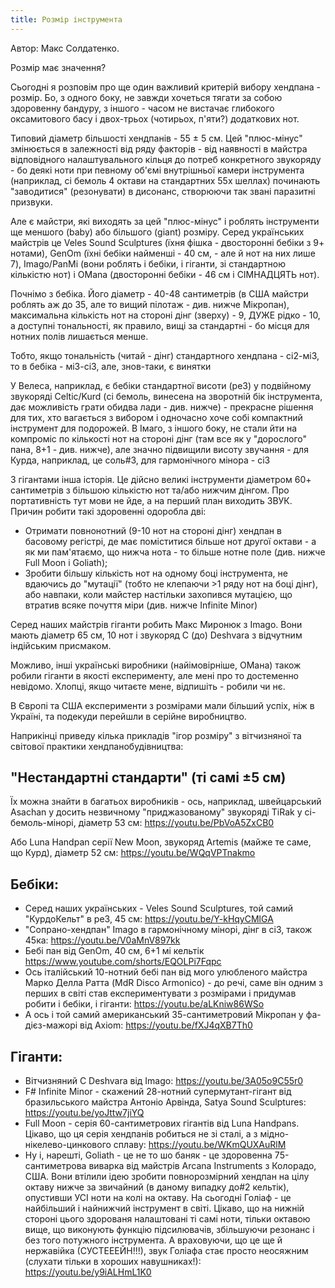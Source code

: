 ```yaml
---
title: Розмір інструмента
---
```


Автор: Макс Солдатенко.

Розмір має значення?

Сьогодні я розповім про ще один важливий критерій вибору хендпана - розмір. Бо, з одного боку, не завжди хочеться тягати за собою здоровенну бандуру, з іншого - часом не вистачає глибокого оксамитового басу і двох-трьох (чотирьох, п'яти?) додаткових нот.

Типовий діаметр більшості хендпанів - 55 ± 5 см. Цей "плюс-мінус" змінюється в залежності від ряду факторів - від наявності в майстра відповідного налаштувального кільця до потреб конкретного звукоряду - бо деякі ноти при певному об'ємі внутрішньої камери інструмента (наприклад, сі бемоль 4 октави на стандартних 55х шеллах) починають "заводитися" (резонувати) в дисонанс, створюючи так звані паразитні призвуки.

Але є майстри, які виходять за цей "плюс-мінус" і роблять інструменти ще меншого (baby) або більшого (giant) розміру. Серед українських майстрів це Veles Sound Sculptures (їхня фішка - двосторонні бебіки з 9+ нотами), GenOm (їхні бебіки найменші - 40 см, - але й нот на них лише 7), Imago/PanMi (вони роблять і бебіки, і гіганти, зі стандартною кількістю нот) і OMana (двосторонні бебіки - 46 см і СІМНАДЦЯТЬ нот).

Почнімо з бебіка. Його діаметр - 40-48 сантиметрів (в США майстри роблять аж до 35, але то вищий пілотаж - див. нижче Мікропан), максимальна кількість нот на стороні дінг (зверху) - 9, ДУЖЕ рідко - 10, а доступні тональності, як правило, вищі за стандартні - бо місця для нотних полів лишається менше.

Тобто, якщо тональність (читай - дінг) стандартного хендпана - сі2-мі3, то в бебіка - мі3-сі3, але, знов-таки, є винятки 

У Велеса, наприклад, є бебіки стандартної висоти (ре3) у подвійному звукоряді Celtic/Kurd (сі бемоль, винесена на зворотній бік інструмента, дає можливість грати обидва лади - див. нижче) - прекрасне рішення для тих, хто вагається з вибором і одночасно хоче собі компактний інструмент для подорожей. В Імаго, з іншого боку, не стали йти на компроміс по кількості нот на стороні дінг (там все як у "дорослого" пана, 8+1 - див. нижче), але значно підвищили висоту звучання - для Курда, наприклад, це соль#3, для гармонічного мінора - сі3 

З гігантами інша історія. Це дійсно великі інструменти діаметром 60+ сантиметрів з більшою кількістю нот та/або нижчим дінгом. Про портативність тут мови не йде, а на перший план виходить ЗВУК. Причин робити такі здоровенні одоробла дві:
* Отримати повнонотний (9-10 нот на стороні дінг) хендпан в басовому регістрі, де має поміститися більше нот другої октави - а як ми пам'ятаємо, що нижча нота - то більше нотне поле (див. нижче Full Moon i Goliath);
* Зробити більшу кількість нот на одному боці інструмента, не вдаючись до "мутації" (тобто не клепаючи >1 ряду нот на боці дінг), або навпаки, коли майстер настільки захопився мутацією, що втратив всяке почуття міри (див. нижче Infinite Minor)

Серед наших майстрів гіганти робить Макс Миронюк з Imago. Вони мають діаметр 65 см, 10 нот і звукоряд С (до) Deshvara з відчутним індійським присмаком.

Можливо, інші українські виробники (найімовірніше, ОМана) також робили гіганти в якості експерименту, але мені про то достеменно невідомо. Хлопці, якщо читаєте мене, відпишіть - робили чи нє.

В Європі та США експерименти з розмірами мали більший успіх, ніж в Україні, та подекуди перейшли в серійне виробництво.

Наприкінці приведу кілька прикладів "ігор розміру" з вітчизняної та світової практики хендпанобудівництва:

## "Нестандартні стандарти" (ті самі ±5 см)

Їх можна знайти в багатьох виробників - ось, наприклад, швейцарський Asachan у досить незвичному "приджазованому" звукоряді TiRak у сі-бемоль-мінорі, діаметр 53 см: https://youtu.be/PbVoA5ZxCB0

Або Luna Handpan серії New Moon, звукоряд Artemis (майже те саме, що Курд), діаметр 52 см: 
https://youtu.be/WQqVPTnakmo

## Бебіки: 

* Серед наших українських -
Veles Sound Sculptures, той самий "КурдоКельт" в ре3, 45 см:
https://youtu.be/Y-kHqyCMlGA
* "Сопрано-хендпан" Imago в гармонічному мінорі, дінг в сі3, також 45ка: https://youtu.be/V0aMnV897kk
* Бебі пан від GenOm, 40 см, 6+1 мі кельтік https://www.youtube.com/shorts/EQOLPi7Fqpc
* Ось італійський 10-нотний бебі пан від мого улюбленого майстра Марко Делла Ратта (MdR Disco Armonico) - до речі, саме він одним з перших в світі став експериментувати з розмірами і придумав робити і бебіки, і гіганти: https://youtu.be/aLKniw86WSo
* А ось і той самий американський 35-сантиметровий Мікропан у фа-дієз-мажорі від Axiom: https://youtu.be/fXJ4qXB7Th0

## Гіганти:

* Вітчизняний C Deshvara від Imago: https://youtu.be/3A05o9C55r0
* F# Infinite Minor - скажений 28-нотний супермутант-гігант від бразильського майстра Антоніо Арвінда, Satya Sound Sculptures:
https://youtu.be/yoJttw7jiYQ
* Full Moon - серія 60-сантиметрових гігантів від Luna Handpans. Цікаво, що ця серія хендпанів робиться не зі сталі, а з мідно-нікелево-цинкового сплаву: https://youtu.be/WKmQUXAuRlM
* Ну і, нарешті, Goliath - це не то шо баняк - це здоровенна 75-сантиметрова виварка від майстрів Arcana Instruments з Колорадо, США. Вони втілили ідею зробити повнорозмірний хендпан на цілу октаву нижче за звичайний (в даному випадку до#2 кельтік), опустивши УСІ ноти на колі на октаву. На сьогодні Голіаф - це найбільший і найнижчий інструмент в світі. Цікаво, що на нижній стороні цього здорованя налаштовані ті самі ноти, тільки октавою вище, що виконують функцію підсилювачів, збільшуючи резонанс і без того потужного інструмента. А враховуючи, що це ще й нержавійка (СУСТЕЕЕЙН!!!), звук Голіафа стає просто неосяжним (слухати тільки в хороших навушниках!): https://youtu.be/y9iALHmL1K0
